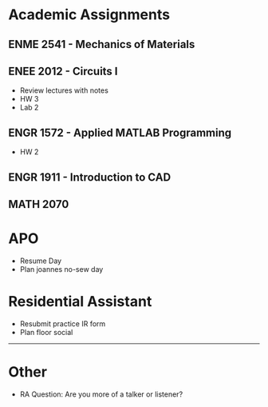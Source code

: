# Academic Assignments
## ENME 2541 - Mechanics of Materials
## ENEE 2012 - Circuits I
  - Review lectures with notes
  - HW 3
  - Lab 2
## ENGR 1572 - Applied MATLAB Programming
  - HW 2
## ENGR 1911 - Introduction to CAD
## MATH 2070

# APO
  - Resume Day
  - Plan joannes no-sew day

# Residential Assistant
  - Resubmit practice IR form
  - Plan floor social

***

# Other
  - RA Question: Are you more of a talker or listener?

